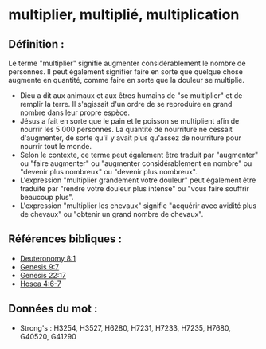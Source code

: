 # multiplier, multiplié, multiplication

## Définition :

Le terme "multiplier" signifie augmenter considérablement le nombre de personnes. Il peut également signifier faire en sorte que quelque chose augmente en quantité, comme faire en sorte que la douleur se multiplie.

* Dieu a dit aux animaux et aux êtres humains de "se multiplier" et de remplir la terre. Il s'agissait d'un ordre de se reproduire en grand nombre dans leur propre espèce.
* Jésus a fait en sorte que le pain et le poisson se multiplient afin de nourrir les 5 000 personnes. La quantité de nourriture ne cessait d'augmenter, de sorte qu'il y avait plus qu'assez de nourriture pour nourrir tout le monde.
* Selon le contexte, ce terme peut également être traduit par "augmenter" ou "faire augmenter" ou "augmenter considérablement en nombre" ou "devenir plus nombreux" ou "devenir plus nombreux".
* L'expression "multiplier grandement votre douleur" peut également être traduite par "rendre votre douleur plus intense" ou "vous faire souffrir beaucoup plus".
* L'expression "multiplier les chevaux" signifie "acquérir avec avidité plus de chevaux" ou "obtenir un grand nombre de chevaux".

## Références bibliques :

* [Deuteronomy 8:1](rc://en/tn/help/deu/08/01)
* [Genesis 9:7](rc://en/tn/help/gen/09/07)
* [Genesis 22:17](rc://en/tn/help/gen/22/17)
* [Hosea 4:6-7](rc://en/tn/help/hos/04/06)

## Données du mot :

* Strong's : H3254, H3527, H6280, H7231, H7233, H7235, H7680, G40520, G41290
